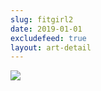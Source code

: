 ```yaml
---
slug: fitgirl2
date: 2019-01-01
excludefeed: true
layout: art-detail
---
```

![](/art/fitgirl2.webp)
